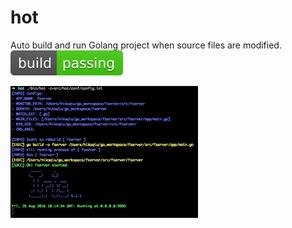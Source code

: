 # hot

Auto build and run Golang project when source files are modified.
![Build Status](./build.svg)

<img style="width:300px;" src="./icon.png">

